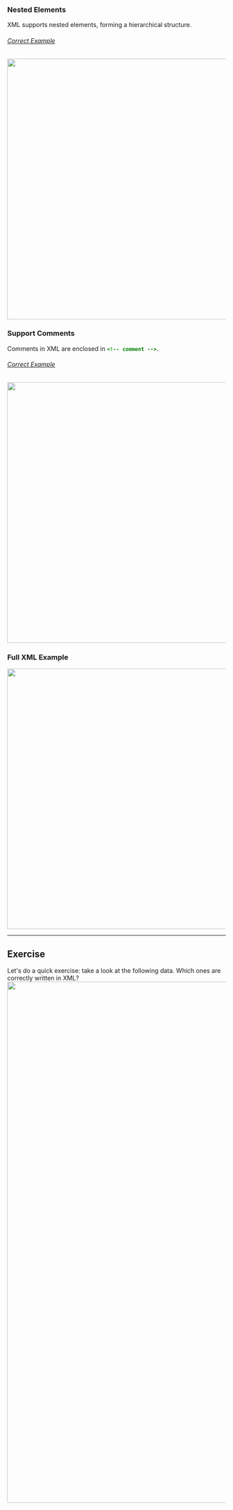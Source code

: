 ### Nested Elements
XML supports nested elements, forming a hierarchical structure.
###### <u>Correct Example</u> 
   <img src="./assets/tutorial/xml/xml_nested.png" width="600px" height="auto">
<br>


### Support Comments
Comments in XML are enclosed in <strong style="color:green;">`<!-- comment -->`</strong>.

###### <u>Correct Example</u> 
   <img src="./assets/tutorial/xml/xml_comments.png" width="600px" height="auto">
<br>


### Full XML Example
   <img src="./assets/tutorial/xml/xml_example.png" width="600px" height="auto">
<br>


-------------------------------
## Exercise
Let's do a quick exercise: take a look at the following data. Which ones are correctly written in XML?
<img src="./assets/tutorial/xml/xml_quiz_1.png" width="1200px" height="auto">